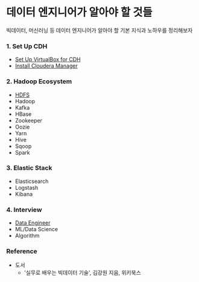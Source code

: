 # 데이터 엔지니어가 알아야 할 것들

빅데이터, 머신러닝 등 데이터 엔지니어가 알아야 할 기본 지식과 노하우를 정리해보자

### 1. Set Up CDH

- [Set Up VirtualBox for CDH](setup/01_setup_virtual_box.md)
- [Install Cloudera Manager](setup/02_install_cloudera_manager.md)

### 2. Hadoop Ecosystem

- [HDFS](hadoop_ecosystem/hdfs/)
- Hadoop
- Kafka
- HBase
- Zookeeper
- Oozie
- Yarn
- Hive
- Sqoop
- Spark

### 3. Elastic Stack

- Elasticsearch
- Logstash
- Kibana

### 4. Interview

- [Data Engineer](interview/data_engineer/)
- ML/Data Science
- Algorithm

### Reference

- 도서
  - '실무로 배우는 빅데이터 기술', 김강원 지음, 위키북스
